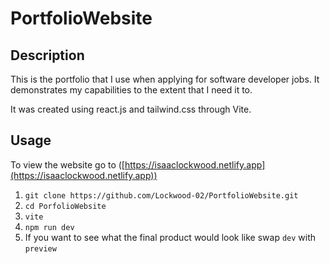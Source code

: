 # PortfolioWebsite

## Description
This is the portfolio that I use when applying for software developer jobs.
It demonstrates my capabilities to the extent that I need it to.

It was created using react.js and tailwind.css through Vite.


## Usage
To view the website go to ([https://isaaclockwood.netlify.app](https://isaaclockwood.netlify.app))

1. `git clone https://github.com/Lockwood-02/PortfolioWebsite.git`
2. `cd PorfolioWebsite`
3. `vite`
4. `npm run dev`
5. If you want to see what the final product would look like swap `dev` with `preview`
